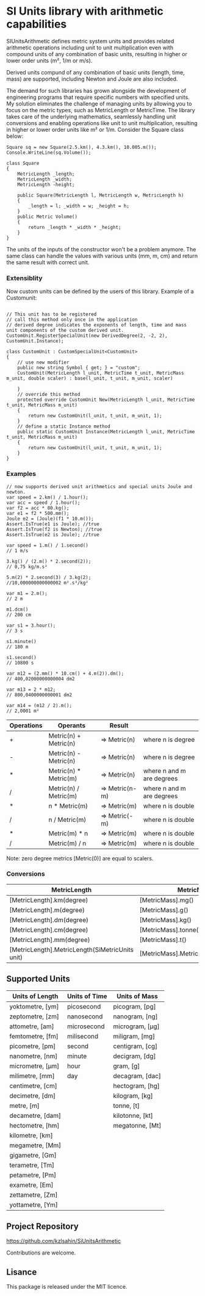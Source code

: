 ﻿# **SI Units library with arithmetic capabilities**

SIUnitsArithmetic defines metric system units and provides related arithmetic operations including unit to unit multiplication even with compound units of any combination of basic units, resulting in higher or lower order units (m², 1/m or m/s).

Derived units compund of any combination of basic units (length, time, mass) are supported, including Newton and Joule are also included.

The demand for such libraries has grown alongside the development 
of engineering programs that require specific numbers with 
specified units. My solution eliminates the challenge of 
managing units by allowing you to focus on the metric types, 
such as MetricLength or MetricTime. The library takes care of 
the underlying mathematics, seamlessly handling unit conversions 
and enabling operations like unit to unit multiplication, 
resulting in higher or lower order units like m² or 1/m.
Consider the Square class below:

```
Square sq = new Square(2.5.km(), 4.3.km(), 10.005.m());
Console.WriteLine(sq.Volume());

class Square
{
    MetricLength _length;
    MetricLength _width;
    MetricLength -height;

    public Square(MetricLength l, MetricLength w, MetricLength h)
    {
        _length = l; _width = w; _height = h;
    }
    public Metric Volume()
    {
        return _length * _width * _height;
    }
}
```

The units of the inputs of the constructor won't be a problem anymore.
The same class can handle the values with various units (mm, m, cm) and return the same result with correct unit.

### Extensiblity

Now custom units can be defined by the users of this library. Example of a Customunit:

```

// This unit has to be registered
// call this method only once in the application
// derived degree indicates the exponents of length, time and mass unit components of the custom derived unit.
CustomUnit.RegisterSpecialUnit(new DerivedDegree(2, -2, 2), CustomUnit.Instance);

class CustomUnit : CustomSpecialUnit<CustomUnit>
{
    // use new modifier
    public new string Symbol { get; } = "custom";
    CustomUnit(MetricLength l_unit, MetricTime t_unit, MetricMass m_unit, double scaler) : base(l_unit, t_unit, m_unit, scaler)
    
    }
    // override this method
    protected override CustomUnit New(MetricLength l_unit, MetricTime t_unit, MetricMass m_unit)
    {
        return new CustomUnit(l_unit, t_unit, m_unit, 1);
    }
    // define a static Instance method
    public static CustomUnit Instance(MetricLength l_unit, MetricTime t_unit, MetricMass m_unit)
    {
        return new CustomUnit(l_unit, t_unit, m_unit, 1);
    }
}
```
### **Examples**

```
// now supports derived unit arithmetics and special units Joule and newton.
var speed = 2.km() / 1.hour();
var acc = speed / 1.hour();
var f2 = acc * 80.kg();
var e1 = f2 * 500.mm();
Joule e2 = (Joule)(f1 * 10.m());
Assert.IsTrue(e1 is Joule); //true
Assert.IsTrue(f2 is Newton); //true
Assert.IsTrue(e2 is Joule); //true

var speed = 1.m() / 1.second()
// 1 m/s

3.kg() / (2.m() * 2.second(2));
// 0,75 kg/m.s²

5.m(2) * 2.second(3) / 3.kg(2);
//10,000000000000002 m².s³/kg²

var m1 = 2.m();
// 2 m

m1.dcm()
// 200 cm

var s1 = 3.hour();
// 3 s

s1.minute()
// 180 m

s1.second()
// 10800 s

var m12 = (2.mm() * 10.cm() + 4.m(2)).dm();
// 400,02000000000004 dm2

var m13 = 2 * m12;
// 800,0400000000001 dm2

var m14 = (m12 / 2).m();
// 2,0001 m²

```



| Operations      |  Operants      |  Result  |          |
|-----------------|----------------|----------|----------|
| + |Metric(n) + Metric(n)   |=> Metric(n)   |where n is degree         | 
| - |Metric(n) - Metric(n)   |=> Metric(n)   |where n is degree          | 
| * |Metric(n) * Metric(m)   |=> Metric(n)   |where n and m are degrees | 
| / |Metric(n) / Metric(m)   |=> Metric(n-m) |where n and m are degrees | 
| * |n * Metric(m)           |=> Metric(m)   |where n is double         | 
| / |n / Metric(m)           |=> Metric(-m)  |where n is double         | 
| * |Metric(m) * n           |=> Metric(m)   |where n is double         | 
| / |Metric(m) / n           |=> Metric(m)   |where n is double         | 

Note: zero degree metrics [Metric(0)] are equal to scalers.

### **Conversions**

| MetricLength  | MetricMass | MetricTime |
|--------------|-------------|------------|
|[MetricLength].km(degree)|[MetricMass].mg()|[MetricTime].msec()|
|[MetricLength].m(degree)|[MetricMass].g()|[MetricTime].milisecond()|
|[MetricLength].dm(degree)|[MetricMass].kg()|[MetricTime].second()|
|[MetricLength].cm(degree)|[MetricMass].tonne()|[MetricTime].minute()|
|[MetricLength].mm(degree)|[MetricMass].t()|[MetricTime].hour()|
|[MetricLength].MetricLength(SiMetricUnits unit)|[MetricMass].MetricMass(SiMassUnit)|[MetricTime].MetricTime()|


## **Supported Units**

| Units of Length |Units of Time|Units of Mass
|--------------------|-----------------|------------     |
|yoktometre, [ym]   | picosecond       | picogram, [pg]  |
| zeptometre, [zm]  | nanosecond       | nanogram, [ng]  |
| attometre, [am]   | microsecond      | microgram, [µg] |
| femtometre, [fm]  | milisecond       | miligram, [mg]  |
| picometre, [pm]   | second           | centigram, [cg] |
| nanometre, [nm]   | minute           | decigram, [dg]  |
| micrometre, [µm]  | hour             | gram, [g]       |
| milimetre, [mm]   | day              | decagram, [dac] |
| centimetre, [cm]  |                  | hectogram, [hg] |
| decimetre, [dm]   |                  | kilogram, [kg]  |
| metre, [m]        |                  | tonne, [t]      |
| decametre, [dam]  |                  | kilotonne, [kt] |
| hectometre, [hm]  |                  | megatonne, [Mt] |
| kilometre, [km]   |                  |                 |
| megametre, [Mm]   |                  |                 |
| gigametre, [Gm]   |                  |                 |
| terametre, [Tm]   |                  |                 |
| petametre, [Pm]   |                  |                 |
| exametre, [Em]    |                  |                 |
| zettametre, [Zm]  |                  |                 |
| yottametre, [Ym]  |                  |                 |




## **Project Repository**

https://github.com/kzlsahin/SiUnitsArithmetic

Contributions are welcome.

## **Lisance**

This package is released under the MIT licence.
